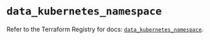# `data_kubernetes_namespace`

Refer to the Terraform Registry for docs: [`data_kubernetes_namespace`](https://registry.terraform.io/providers/hashicorp/kubernetes/2.35.0/docs/data-sources/namespace).
